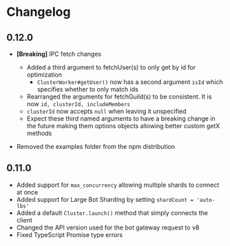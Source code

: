 # Changelog

## 0.12.0

* **[Breaking]** IPC fetch changes
	* Added a third argument to fetchUser(s) to only get by id for optimization
		* `ClusterWorker#getUser()` now has a second argument `isId` which specifies whether to only match ids
	* Rearranged the arguments for fetchGuild(s) to be consistent. It is now `id, clusterId, includeMembers`
	* `clusterId` now accepts `null` when leaving it unspecified
	* Expect these third named arguments to have a breaking change in the future making them options objects allowing better custom getX methods

* Removed the examples folder from the npm distribution

## 0.11.0

* Added support for `max_concurrency` allowing multiple shards to connect at once
* Added support for Large Bot Sharding by setting `shardCount = 'auto-lbs'`
* Added a default `Cluster.launch()` method that simply connects the client
* Changed the API version used for the bot gateway request to v8
* Fixed TypeScript Promise type errors
